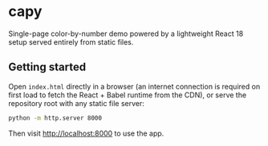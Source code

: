 # capy

Single-page color-by-number demo powered by a lightweight React 18 setup served
entirely from static files.

## Getting started

Open `index.html` directly in a browser (an internet connection is required on
first load to fetch the React + Babel runtime from the CDN), or serve the
repository root with any static file server:

```bash
python -m http.server 8000
```

Then visit <http://localhost:8000> to use the app.
